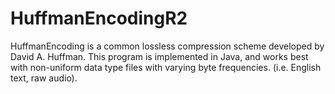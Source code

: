 # HuffmanEncodingR2
HuffmanEncoding is a common lossless compression scheme developed by David A. Huffman. This program is implemented in Java, and works best with non-uniform data type files with varying byte frequencies. (i.e. English text, raw audio). 


